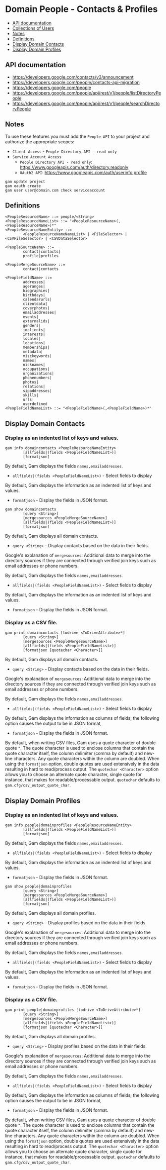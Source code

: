 # Domain People - Contacts & Profiles
- [API documentation](#api-documentation)
- [Collections of Users](Collections-of-Users)
- [Notes](#notes)
- [Definitions](#definitions)
- [Display Domain Contacts](#display-domain-contacts)
- [Display Domain Profiles](#display-domain-profiles)

## API documentation
* https://developers.google.com/contacts/v3/announcement
* https://developers.google.com/people/contacts-api-migration
* https://developers.google.com/people
* https://developers.google.com/people/api/rest/v1/people/listDirectoryPeople
* https://developers.google.com/people/api/rest/v1/people/searchDirectoryPeople

## Notes
To use these features you must add the `People API` to your project and authorize the appropriate scopes:
* `Client Access` - `People Directory API - read only`
* `Service Account Access`
  * `People Directory API - read only`: https://www.googleapis.com/auth/directory.readonly
  * `OAuth2 API`: https://www.googleapis.com/auth/userinfo.profile
```
gam update project
gam oauth create
gam user user@domain.com check serviceaccount
```

## Definitions
```
<PeopleResourceName> ::= people/<String>
<PeopleResourceNameList> ::= "<PeopleResourceName>(,<PeopleResourceName>)*"
<PeopleResourceNameEntity> ::=
        <PeopleResourceNameNameList> | <FileSelector> | <CSVFileSelector> | <CSVDataSelector>

<PeopleSourceName> ::=
        contact|contacts|
        profile|profiles

<PeopleMergeSourceName> ::=
        contact|contacts

<PeopleFieldName> ::=
        addresses|
        ageranges|
        biographies|
        birthdays|
        calendarurls|
        clientdata|
        coverphotos|
        emailaddresses|
        events|
        externalids|
        genders|
        imclients|
        interests|
        locales|
        locations|
        memberships|
        metadata|
        misckeywords|
        names|
        nicknames|
        occupations|
        organizations|
        phonenumbers|
        photos|
        relations|
        sipaddresses|
        skills|
        urls|
        userdefined
<PeopleFieldNameList> ::= "<PeopleFieldName>(,<PeopleFieldName>)*"
```

## Display Domain Contacts
### Display as an indented list of keys and values.
```
gam info domaincontacts <PeopleResourceNameEntity>
        [allfields|(fields <PeopleFieldNameList>)]
        [formatjson]
```
By default, Gam displays the fields `names,emailaddresses`.
* `allfields|(fields <PeopleFieldNameList>)` - Select fields to display

By default, Gam displays the information as an indented list of keys and values.
* `formatjson` - Display the fields in JSON format.
```
gam show domaincontacts
        [query <String>]
        [mergesources <PeopleMergeSourceName>]
        [allfields|(fields <PeopleFieldNameList>)]
        [formatjson]
```
By default, Gam displays all domain contacts.
* `query <String>` - Display contacts based on the data in their fields.

Google's explanation of `mergesources`: Additional data to merge into the directory sources
if they are connected through verified join keys such as email addresses or phone numbers.

By default, Gam displays the fields `names,emailaddresses`.
* `allfields|(fields <PeopleFieldNameList>)` - Select fields to display

By default, Gam displays the information as an indented list of keys and values.
* `formatjson` - Display the fields in JSON format.

### Display as a CSV file.
```
gam print domaincontacts [todrive <ToDriveAttribute>*]
        [query <String>]
        [mergesources <PeopleMergeSourceName>]
        [allfields|(fields <PeopleFieldNameList>)]
        [formatjson [quotechar <Character>]]
```
By default, Gam displays all domain contacts.
* `query <String>` - Display contacts based on the data in their fields.

Google's explanation of `mergesources`: Additional data to merge into the directory sources
if they are connected through verified join keys such as email addresses or phone numbers.

By default, Gam displays the fields `names,emailaddresses`.
* `allfields|(fields <PeopleFieldNameList>)` - Select fields to display

By default, Gam displays the information as columns of fields; the following option causes the output to be in JSON format,
* `formatjson` - Display the fields in JSON format.

By default, when writing CSV files, Gam uses a quote character of double quote `"`. The quote character is used to enclose columns that contain
the quote character itself, the column delimiter (comma by default) and new-line characters. Any quote characters within the column are doubled.
When using the `formatjson` option, double quotes are used extensively in the data resulting in hard to read/process output.
The `quotechar <Character>` option allows you to choose an alternate quote character, single quote for instance, that makes for readable/processable output.
`quotechar` defaults to `gam.cfg/csv_output_quote_char`.

## Display Domain Profiles
### Display as an indented list of keys and values.
```
gam info people|domainprofiles <PeopleResourceNameEntity>
        [allfields|(fields <PeopleFieldNameList>)]
        [formatjson]
```
By default, Gam displays the fields `names,emailaddresses`.
* `allfields|(fields <PeopleFieldNameList>)` - Select fields to display

By default, Gam displays the information as an indented list of keys and values.
* `formatjson` - Display the fields in JSON format.
```
gam show people|domainprofiles
        [query <String>]
        [mergesources <PeopleMergeSourceName>]
        [allfields|(fields <PeopleFieldNameList>)]
        [formatjson]
```
By default, Gam displays all domain profiles.
* `query <String>` - Display profiles based on the data in their fields.

Google's explanation of `mergesources`: Additional data to merge into the directory sources
if they are connected through verified join keys such as email addresses or phone numbers.

By default, Gam displays the fields `names,emailaddresses`.
* `allfields|(fields <PeopleFieldNameList>)` - Select fields to display

By default, Gam displays the information as an indented list of keys and values.
* `formatjson` - Display the fields in JSON format.

### Display as a CSV file.
```
gam print people|domainprofiles [todrive <ToDriveAttribute>*]
        [query <String>]
        [mergesources <PeopleMergeSourceName>]
        [allfields|(fields <PeopleFieldNameList>)]
        [formatjson [quotechar <Character>]]
```
By default, Gam displays all domain profiles.
* `query <String>` - Display profiles based on the data in their fields.

Google's explanation of `mergesources`: Additional data to merge into the directory sources
if they are connected through verified join keys such as email addresses or phone numbers.

By default, Gam displays the fields `names,emailaddresses`.
* `allfields|(fields <PeopleFieldNameList>)` - Select fields to display

By default, Gam displays the information as columns of fields; the following option causes the output to be in JSON format,
* `formatjson` - Display the fields in JSON format.

By default, when writing CSV files, Gam uses a quote character of double quote `"`. The quote character is used to enclose columns that contain
the quote character itself, the column delimiter (comma by default) and new-line characters. Any quote characters within the column are doubled.
When using the `formatjson` option, double quotes are used extensively in the data resulting in hard to read/process output.
The `quotechar <Character>` option allows you to choose an alternate quote character, single quote for instance, that makes for readable/processable output.
`quotechar` defaults to `gam.cfg/csv_output_quote_char`.

